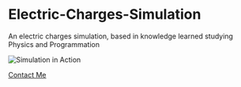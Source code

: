 # Electric-Charges-Simulation

An electric charges simulation, based in knowledge learned studying Physics and Programmation

![Simulation in Action](../blob/assets/img/demostration.png)


[Contact Me](william.martins@ee.ufcg.edu.br)
